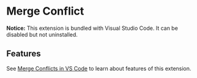 # Merge Conflict

**Notice:** This extension is bundled with Visual Studio Code. It can be disabled but not uninstalled.

## Features

See [Merge Conflicts in VS Code](https://code.visualstudio.com/docs/editor/versioncontrol#_merge-conflicts) to learn about features of this extension.
